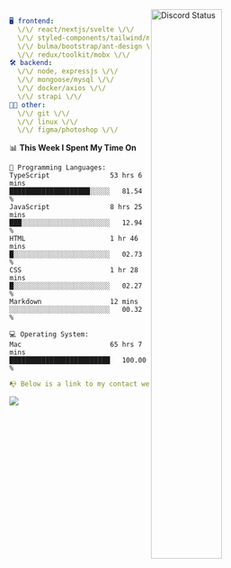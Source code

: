 
<a href="https://discord.com/users/279302975371870218" target="_blank">
    <img width="50%" align="right" alt="Discord Status" src="https://lanyard.cnrad.dev/api/279302975371870218?bg=161B22&borderRadius=5px%205px%200%200&hideTimestamp=true&idleMessage=Just%20chillin%27%20at%20the%20moment&animated=true">
</a>

```yaml
🖥️ frontend: 
  \/\/ react/nextjs/svelte \/\/
  \/\/ styled-components/tailwind/mui/
  \/\/ bulma/bootstrap/ant-design \/\/
  \/\/ redux/toolkit/mobx \/\/
🛠 backend: 
  \/\/ node, expressjs \/\/
  \/\/ mongoose/mysql \/\/
  \/\/ docker/axios \/\/
  \/\/ strapi \/\/
👨‍💻 other: 
  \/\/ git \/\/ 
  \/\/ linux \/\/
  \/\/ figma/photoshop \/\/
```
<!--START_SECTION:waka-->
📊 **This Week I Spent My Time On** 

```text
💬 Programming Languages: 
TypeScript               53 hrs 6 mins       ████████████████████░░░░░   81.54 % 
JavaScript               8 hrs 25 mins       ███░░░░░░░░░░░░░░░░░░░░░░   12.94 % 
HTML                     1 hr 46 mins        █░░░░░░░░░░░░░░░░░░░░░░░░   02.73 % 
CSS                      1 hr 28 mins        █░░░░░░░░░░░░░░░░░░░░░░░░   02.27 % 
Markdown                 12 mins             ░░░░░░░░░░░░░░░░░░░░░░░░░   00.32 % 

💻 Operating System: 
Mac                      65 hrs 7 mins       █████████████████████████   100.00 % 
```


<!--END_SECTION:waka-->
```yaml
📭 Below is a link to my contact website 
```
<a href="https://mxns.xyz" target="_black"> <img src="https://img.shields.io/badge/website-161B22?style=for-the-badge&logo=About.me&logoColor=white"></img> <a/>

